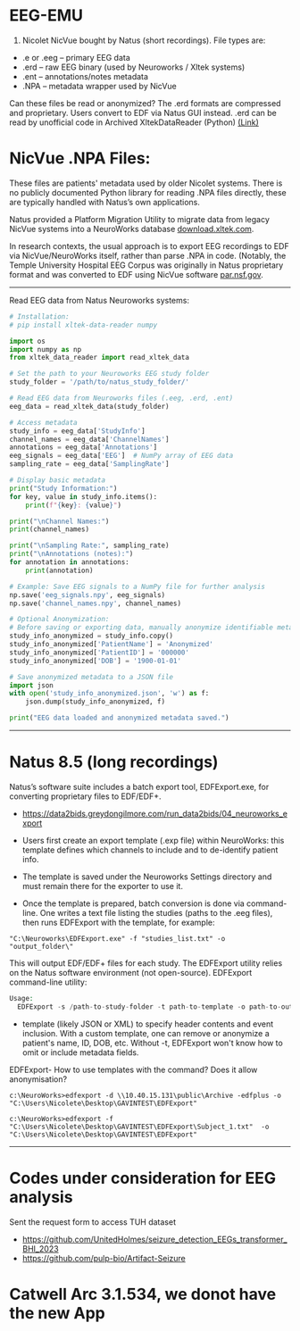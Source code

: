 # EEG-EMU

1. Nicolet NicVue bought by Natus (short recordings). File types are:

- .e or .eeg – primary EEG data
- .erd – raw EEG binary (used by Neuroworks / Xltek systems)
- .ent – annotations/notes metadata
- .NPA – metadata wrapper used by NicVue

Can these files be read or anonymized? 
The .erd formats are compressed and proprietary. Users convert to EDF via Natus GUI instead.
.erd can be read by unofficial code in Archived XltekDataReader (Python) [(Link)](https://github.com/nyuolab/XltekDataReader)

# NicVue .NPA Files:

These files are patients' metadata used by older Nicolet systems. There is no publicly documented Python library 
for reading .NPA files directly, these are typically handled with Natus’s own applications. 

Natus provided a Platform Migration Utility to migrate data from legacy NicVue systems into a NeuroWorks database
[download.xltek.com](https://download.xltek.com/eeg/Software/Neuroworks/DOC-020491%20REV%2005%20-%20Platform%20Migration%20Utility%20User%20Guide.pdf#:~:text=from%20legacy%20source%20systems%20such,Database%20application%2C%20used%20with%20NeuroWorks). 

In research contexts, the usual approach is to export EEG recordings to EDF via NicVue/NeuroWorks itself, rather than parse .NPA in code. 
(Notably, the Temple University Hospital EEG Corpus was originally in Natus proprietary format and was converted to EDF using NicVue software
[par.nsf.gov](https://par.nsf.gov/servlets/purl/10199699#:~:text=,proprietary%20NicVue%20software%20tool).

------
Read EEG data from Natus Neuroworks systems:
```python
# Installation:
# pip install xltek-data-reader numpy

import os
import numpy as np
from xltek_data_reader import read_xltek_data

# Set the path to your Neuroworks EEG study folder
study_folder = '/path/to/natus_study_folder/'

# Read EEG data from Neuroworks files (.eeg, .erd, .ent)
eeg_data = read_xltek_data(study_folder)

# Access metadata
study_info = eeg_data['StudyInfo']
channel_names = eeg_data['ChannelNames']
annotations = eeg_data['Annotations']
eeg_signals = eeg_data['EEG']  # NumPy array of EEG data
sampling_rate = eeg_data['SamplingRate']

# Display basic metadata
print("Study Information:")
for key, value in study_info.items():
    print(f"{key}: {value}")

print("\nChannel Names:")
print(channel_names)

print("\nSampling Rate:", sampling_rate)
print("\nAnnotations (notes):")
for annotation in annotations:
    print(annotation)

# Example: Save EEG signals to a NumPy file for further analysis
np.save('eeg_signals.npy', eeg_signals)
np.save('channel_names.npy', channel_names)

# Optional Anonymization:
# Before saving or exporting data, manually anonymize identifiable metadata
study_info_anonymized = study_info.copy()
study_info_anonymized['PatientName'] = 'Anonymized'
study_info_anonymized['PatientID'] = '000000'
study_info_anonymized['DOB'] = '1900-01-01'

# Save anonymized metadata to a JSON file
import json
with open('study_info_anonymized.json', 'w') as f:
    json.dump(study_info_anonymized, f)

print("EEG data loaded and anonymized metadata saved.")
```

--------
# Natus 8.5 (long recordings)

Natus’s software suite includes a batch export tool, EDFExport.exe, for converting proprietary files to EDF/EDF+.
- https://data2bids.greydongilmore.com/run_data2bids/04_neuroworks_export 

- Users first create an export template (.exp file) within NeuroWorks: this template defines which channels to include and to de-identify patient info.
- The template is saved under the Neuroworks Settings directory and must remain there for the exporter to use it. 
- Once the template is prepared, batch conversion is done via command-line. One writes a text file listing the studies (paths to the .eeg files), then runs EDFExport with the template, for example:

```text
"C:\Neuroworks\EDFExport.exe" -f "studies_list.txt" -o "output_folder\"
```
This will output EDF/EDF+ files for each study. 
The EDFExport utility relies on the Natus software environment (not open-source).
EDFExport command-line utility:

```php
Usage:
  EDFExport -s /path-to-study-folder -t path-to-template -o path-to-output_dir
```
- template (likely JSON or XML) to specify header contents and event inclusion. With a custom template, one can remove or anonymize a patient's name, ID, DOB, etc. Without -t, EDFExport won't know how to omit or include metadata fields.

EDFExport- How to use templates with the command? Does it allow anonymisation? 

```phd
c:\NeuroWorks>edfexport -d \\10.40.15.131\public\Archive -edfplus -o "C:\Users\Nicolete\Desktop\GAVINTEST\EDFExport"

c:\NeuroWorks>edfexport -f "C:\Users\Nicolete\Desktop\GAVINTEST\EDFExport\Subject_1.txt"  -o "C:\Users\Nicolete\Desktop\GAVINTEST\EDFExport"
```
----------

# Codes under consideration for EEG analysis
Sent the request form to access TUH dataset
  
- https://github.com/UnitedHolmes/seizure_detection_EEGs_transformer_BHI_2023
- https://github.com/pulp-bio/Artifact-Seizure

# Catwell Arc 3.1.534, we donot have the new App



